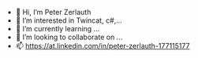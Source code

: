 - 👋 Hi, I’m Peter Zerlauth
- 👀 I’m interested in Twincat, c#,...
- 🌱 I’m currently learning ...
- 💞️ I’m looking to collaborate on ...
- 📫 https://at.linkedin.com/in/peter-zerlauth-177115177

<!---
PeterZerlauth/PeterZerlauth is a ✨ special ✨ repository because its `README.md` (this file) appears on your GitHub profile.
You can click the Preview link to take a look at your changes.
--->
